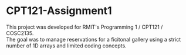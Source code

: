 # CPT121-Assignment1

This project was developed for RMIT's Programming 1 / CPT121 / COSC2135.</br>
The goal was to manage reservations for a ficitonal gallery using a strict number 
of 1D arrays and limited coding concepts. 
